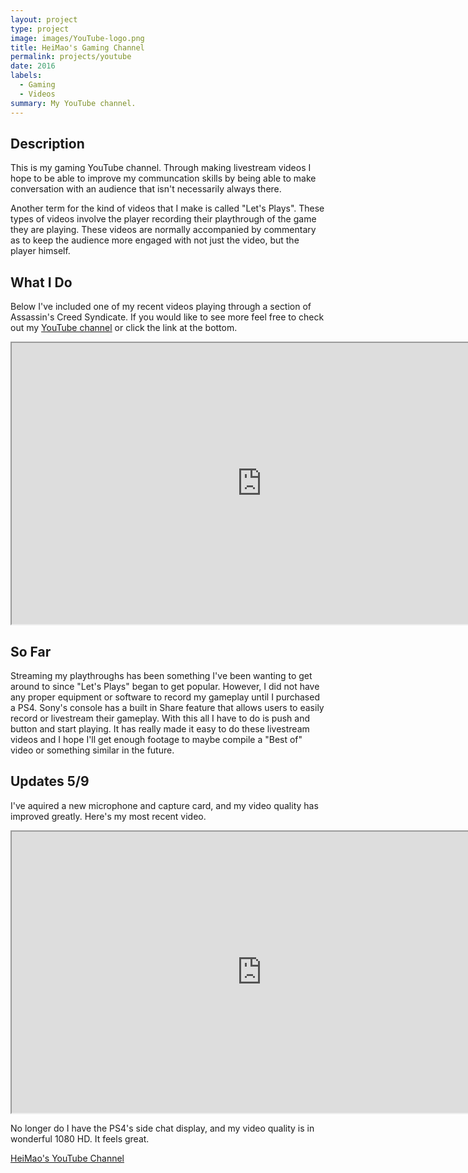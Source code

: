 ```yaml
---
layout: project
type: project
image: images/YouTube-logo.png
title: HeiMao's Gaming Channel
permalink: projects/youtube
date: 2016
labels:
  - Gaming
  - Videos
summary: My YouTube channel.
---
```


## Description

This is my gaming YouTube channel. Through making livestream videos I hope to be able to improve my communcation skills by being able to make conversation with an audience that isn't necessarily always there.

Another term for the kind of videos that I make is called "Let's Plays". These types of videos involve the player recording their playthrough of the game they are playing. These videos are normally accompanied by commentary as to keep the audience more engaged with not just the video, but the player himself.

## What I Do

Below I've included one of my recent videos playing through a section of Assassin's Creed Syndicate. If you would like to see more feel free to check out my <a href="https://www.youtube.com/channel/UCVor_a0Czn-3QzytiYLRQWg">YouTube channel</a> or click the link at the bottom.

<iframe width="800" height="450" align="middle" src="https://www.youtube.com/embed/J-f9NHxjcnY"></iframe>

## So Far

Streaming my playthroughs has been something I've been wanting to get around to since "Let's Plays" began to get popular. However, I did not have any proper equipment or software to record my gameplay until I purchased a PS4. Sony's console has a built in Share feature that allows users to easily record or livestream their gameplay. With this all I have to do is push and button and start playing. It has really made it easy to do these livestream videos and I hope I'll get enough footage to maybe compile a "Best of" video or something similar in the future.

## Updates 5/9

I've aquired a new microphone and capture card, and my video quality has improved greatly. Here's my most recent video.

<iframe width="800" height="450" align="middle" src="https://www.youtube.com/watch?v=peP6PO-TVcU"></iframe>

No longer do I have the PS4's side chat display, and my video quality is in wonderful 1080 HD. It feels great.

<a href="https://www.youtube.com/channel/UCVor_a0Czn-3QzytiYLRQWg"><i class="large youtube icon "></i>HeiMao's YouTube Channel</a>

